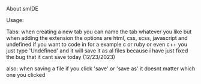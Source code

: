 About smIDE

Usage:

Tabs: when creating a new tab you can name the tab whatever you like but when adding the extension the options are html, css, scss,
javascript and undefined if you want to code in for a example c or ruby or even c++ you just type 'Undefined' and it will save it as al files
because i have just fixed the bug that it cant save today (12/23/2023)


also:
when saving a file if you click 'save' or 'save as' it doesnt matter which one you clicked
